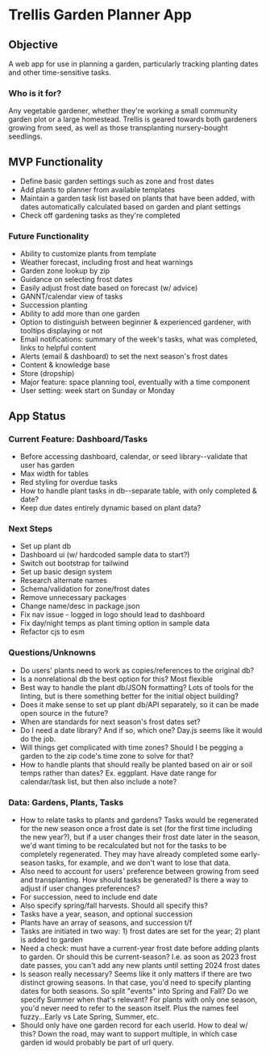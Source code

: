 # Trellis Garden Planner App

## Objective

A web app for use in planning a garden, particularly tracking planting dates and other time-sensitive tasks.

### Who is it for?

Any vegetable gardener, whether they're working a small community garden plot or a large homestead. Trellis is geared towards both gardeners growing from seed, as well as those transplanting nursery-bought seedlings.

## MVP Functionality

- Define basic garden settings such as zone and frost dates
- Add plants to planner from available templates
- Maintain a garden task list based on plants that have been added, with dates automatically calculated based on garden and plant settings
- Check off gardening tasks as they're completed

### Future Functionality

- Ability to customize plants from template
- Weather forecast, including frost and heat warnings
- Garden zone lookup by zip
- Guidance on selecting frost dates
- Easily adjust frost date based on forecast (w/ advice)
- GANNT/calendar view of tasks
- Succession planting
- Ability to add more than one garden
- Option to distinguish between beginner & experienced gardener, with tooltips displaying or not
- Email notifications: summary of the week's tasks, what was completed, links to helpful content
- Alerts (email & dashboard) to set the next season's frost dates
- Content & knowledge base
- Store (dropship)
- Major feature: space planning tool, eventually with a time component
- User setting: week start on Sunday or Monday

## App Status

### Current Feature: Dashboard/Tasks

- Before accessing dashboard, calendar, or seed library--validate that user has garden
- Max width for tables
- Red styling for overdue tasks
- How to handle plant tasks in db--separate table, with only completed & date?
- Keep due dates entirely dynamic based on plant data?

### Next Steps

- Set up plant db
- Dashboard ui (w/ hardcoded sample data to start?)
- Switch out bootstrap for tailwind
- Set up basic design system
- Research alternate names
- Schema/validation for zone/frost dates
- Remove unnecessary packages
- Change name/desc in package.json
- Fix nav issue - logged in logo should lead to dashboard
- Fix day/night temps as plant timing option in sample data
- Refactor cjs to esm

### Questions/Unknowns

- Do users' plants need to work as copies/references to the original db?
- Is a nonrelational db the best option for this? Most flexible
- Best way to handle the plant db/JSON formatting? Lots of tools for the linting, but is there something better for the initial object building?
- Does it make sense to set up plant db/API separately, so it can be made open source in the future?
- When are standards for next season's frost dates set?
- Do I need a date library? And if so, which one? Day.js seems like it would do the job.
- Will things get complicated with time zones? Should I be pegging a garden to the zip code's time zone to solve for that?
- How to handle plants that should really be planted based on air or soil temps rather than dates? Ex. eggplant. Have date range for calendar/task list, but then also include a note?

### Data: Gardens, Plants, Tasks

- How to relate tasks to plants and gardens? Tasks would be regenerated for the new season once a frost date is set (for the first time including the new year?), but if a user changes their frost date later in the season, we'd want timing to be recalculated but not for the tasks to be completely regenerated. They may have already completed some early-season tasks, for example, and we don't want to lose that data.
- Also need to account for users' preference between growing from seed and transplanting. How should tasks be generated? Is there a way to adjust if user changes preferences?
- For succession, need to include end date
- Also specify spring/fall harvests. Should all specify this?
- Tasks have a year, season, and optional succession
- Plants have an array of seasons, and succession t/f
- Tasks are initiated in two way: 1) frost dates are set for the year; 2) plant is added to garden
- Need a check: must have a current-year frost date before adding plants to garden. Or should this be current-season? I.e. as soon as 2023 frost date passes, you can't add any new plants until setting 2024 frost dates
- Is season really necessary? Seems like it only matters if there are two distinct growing seasons. In that case, you'd need to specify planting dates for both seasons. So split "events" into Spring and Fall? Do we specify Summer when that's relevant? For plants with only one season, you'd never need to refer to the season itself. Plus the names feel fuzzy...Early vs Late Spring, Summer, etc.
- Should only have one garden record for each userId. How to deal w/ this? Down the road, may want to support multiple, in which case garden id would probably be part of url query.
